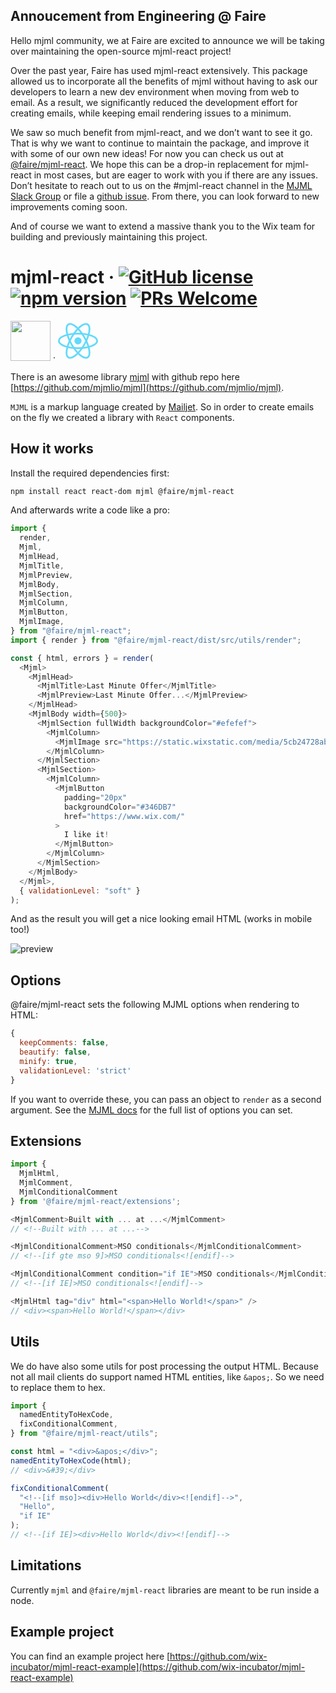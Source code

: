 ## Annoucement from Engineering @ Faire

Hello mjml community, we at Faire are excited to announce we will be taking over maintaining the open-source mjml-react project!

Over the past year, Faire has used mjml-react extensively. This package allowed us to incorporate all the benefits of mjml without having to ask our developers to learn a new dev environment when moving from web to email. As a result, we significantly reduced the development effort for creating emails, while keeping email rendering issues to a minimum.

We saw so much benefit from mjml-react, and we don’t want to see it go. That is why we want to continue to maintain the package, and improve it with some of our own new ideas! For now you can check us out at [@faire/mjml-react](https://github.com/Faire/mjml-react). We hope this can be a drop-in replacement for mjml-react in most cases, but are eager to work with you if there are any issues. Don’t hesitate to reach out to us on the #mjml-react channel in the [MJML Slack Group](https://join.slack.com/t/mjml/shared_invite/zt-gqmwfwmr-kPBnfuuB7wof5httaTcXxg) or file a [github issue](https://github.com/Faire/mjml-react/issues?q=is%3Aissue+is%3Aopen+sort%3Aupdated-desc). From there, you can look forward to new improvements coming soon.

And of course we want to extend a massive thank you to the Wix team for building and previously maintaining this project.

# mjml-react &middot; [![GitHub license](https://img.shields.io/badge/license-MIT-blue.svg)](https://github.com/faire/mjml-react/blob/master/LICENSE) <a href="https://www.npmjs.com/package/mjml-react"><img src="https://img.shields.io/npm/v/@faire/mjml-react" alt="npm version"></a> [![PRs Welcome](https://img.shields.io/badge/PRs-welcome-brightgreen.svg)](https://github.com/faire/mjml-react/pulls)

<img src="https://cdn.worldvectorlogo.com/logos/mjml-by-mailjet.svg" height="64"/> &middot; <img src="data:image/svg+xml;base64,PHN2ZyB4bWxucz0iaHR0cDovL3d3dy53My5vcmcvMjAwMC9zdmciIHZpZXdCb3g9Ii0xMS41IC0xMC4yMzE3NCAyMyAyMC40NjM0OCI+CiAgPHRpdGxlPlJlYWN0IExvZ288L3RpdGxlPgogIDxjaXJjbGUgY3g9IjAiIGN5PSIwIiByPSIyLjA1IiBmaWxsPSIjNjFkYWZiIi8+CiAgPGcgc3Ryb2tlPSIjNjFkYWZiIiBzdHJva2Utd2lkdGg9IjEiIGZpbGw9Im5vbmUiPgogICAgPGVsbGlwc2Ugcng9IjExIiByeT0iNC4yIi8+CiAgICA8ZWxsaXBzZSByeD0iMTEiIHJ5PSI0LjIiIHRyYW5zZm9ybT0icm90YXRlKDYwKSIvPgogICAgPGVsbGlwc2Ugcng9IjExIiByeT0iNC4yIiB0cmFuc2Zvcm09InJvdGF0ZSgxMjApIi8+CiAgPC9nPgo8L3N2Zz4K" width="64" height="64"/>

There is an awesome library [mjml](https://mjml.io/) with github repo here [https://github.com/mjmlio/mjml](https://github.com/mjmlio/mjml).

`MJML` is a markup language created by [Mailjet](https://www.mailjet.com/).
So in order to create emails on the fly we created a library with `React` components.

## How it works

Install the required dependencies first:

```bash
npm install react react-dom mjml @faire/mjml-react
```

And afterwards write a code like a pro:

```js
import {
  render,
  Mjml,
  MjmlHead,
  MjmlTitle,
  MjmlPreview,
  MjmlBody,
  MjmlSection,
  MjmlColumn,
  MjmlButton,
  MjmlImage,
} from "@faire/mjml-react";
import { render } from "@faire/mjml-react/dist/src/utils/render";

const { html, errors } = render(
  <Mjml>
    <MjmlHead>
      <MjmlTitle>Last Minute Offer</MjmlTitle>
      <MjmlPreview>Last Minute Offer...</MjmlPreview>
    </MjmlHead>
    <MjmlBody width={500}>
      <MjmlSection fullWidth backgroundColor="#efefef">
        <MjmlColumn>
          <MjmlImage src="https://static.wixstatic.com/media/5cb24728abef45dabebe7edc1d97ddd2.jpg" />
        </MjmlColumn>
      </MjmlSection>
      <MjmlSection>
        <MjmlColumn>
          <MjmlButton
            padding="20px"
            backgroundColor="#346DB7"
            href="https://www.wix.com/"
          >
            I like it!
          </MjmlButton>
        </MjmlColumn>
      </MjmlSection>
    </MjmlBody>
  </Mjml>,
  { validationLevel: "soft" }
);
```

And as the result you will get a nice looking email HTML (works in mobile too!)

![preview](https://user-images.githubusercontent.com/10008149/41058394-59b8ce9e-69d2-11e8-9eb9-c294f35bae9f.png)

## Options

@faire/mjml-react sets the following MJML options when rendering to HTML:

```js
{
  keepComments: false,
  beautify: false,
  minify: true,
  validationLevel: 'strict'
}
```

If you want to override these, you can pass an object to `render` as a second argument. See the [MJML docs](https://documentation.mjml.io/#inside-node-js) for the full list of options you can set.

## Extensions

```js
import {
  MjmlHtml,
  MjmlComment,
  MjmlConditionalComment
} from '@faire/mjml-react/extensions';

<MjmlComment>Built with ... at ...</MjmlComment>
// <!--Built with ... at ...-->

<MjmlConditionalComment>MSO conditionals</MjmlConditionalComment>
// <!--[if gte mso 9]>MSO conditionals<![endif]-->

<MjmlConditionalComment condition="if IE">MSO conditionals</MjmlConditionalComment>
// <!--[if IE]>MSO conditionals<![endif]-->

<MjmlHtml tag="div" html="<span>Hello World!</span>" />
// <div><span>Hello World!</span></div>
```

## Utils

We do have also some utils for post processing the output HTML.
Because not all mail clients do support named HTML entities, like `&apos;`.
So we need to replace them to hex.

```js
import {
  namedEntityToHexCode,
  fixConditionalComment,
} from "@faire/mjml-react/utils";

const html = "<div>&apos;</div>";
namedEntityToHexCode(html);
// <div>&#39;</div>

fixConditionalComment(
  "<!--[if mso]><div>Hello World</div><![endif]-->",
  "Hello",
  "if IE"
);
// <!--[if IE]><div>Hello World</div><![endif]-->
```

## Limitations

Currently `mjml` and `@faire/mjml-react` libraries are meant to be run inside a node.

## Example project

You can find an example project here
[https://github.com/wix-incubator/mjml-react-example](https://github.com/wix-incubator/mjml-react-example)
